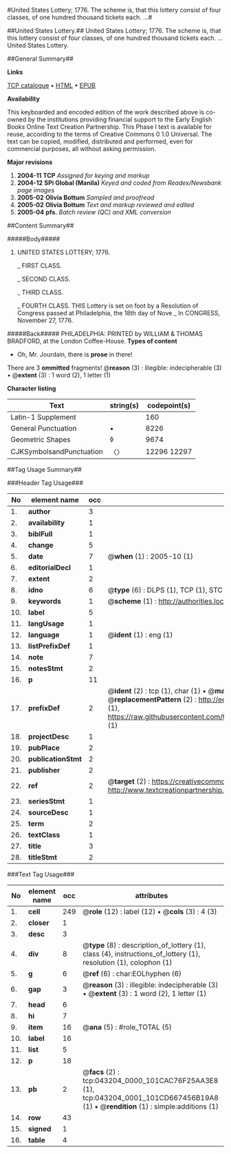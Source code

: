 #United States Lottery; 1776. The scheme is, that this lottery consist of four classes, of one hundred thousand tickets each. ...#

##United States Lottery.##
United States Lottery; 1776. The scheme is, that this lottery consist of four classes, of one hundred thousand tickets each. ...
United States Lottery.

##General Summary##

**Links**

[TCP catalogue](http://www.ota.ox.ac.uk/tcp/)  • 
[HTML](http://tei.it.ox.ac.uk/tcp/Texts-HTML/free/N32/N32894.html)  • 
[EPUB](http://tei.it.ox.ac.uk/tcp/Texts-EPUB/free/N32/N32894.epub)

**Availability**

This keyboarded and encoded edition of the
	       work described above is co-owned by the institutions
	       providing financial support to the Early English Books
	       Online Text Creation Partnership. This Phase I text is
	       available for reuse, according to the terms of Creative
	       Commons 0 1.0 Universal. The text can be copied,
	       modified, distributed and performed, even for
	       commercial purposes, all without asking permission.

**Major revisions**

1. __2004-11__ __TCP__ *Assigned for keying and markup*
1. __2004-12__ __SPi Global (Manila)__ *Keyed and coded from Readex/Newsbank page images*
1. __2005-02__ __Olivia Bottum__ *Sampled and proofread*
1. __2005-02__ __Olivia Bottum__ *Text and markup reviewed and edited*
1. __2005-04__ __pfs.__ *Batch review (QC) and XML conversion*

##Content Summary##

#####Body#####

1. UNITED STATES LOTTERY; 1776.

    _ FIRST CLASS.

    _ SECOND CLASS.

    _ THIRD CLASS.

    _ FOURTH CLASS.
THIS Lottery is set on foot by a Resolution of Congress passed at Philadelphia, the 18th day of Nove
    _ In CONGRESS, November 27, 1776.

#####Back#####
PHILADELPHIA: PRINTED by WILLIAM & THOMAS BRADFORD, at the London Coffee-House.
**Types of content**

  * Oh, Mr. Jourdain, there is **prose** in there!

There are 3 **ommitted** fragments! 
 @__reason__ (3) : illegible: indecipherable (3)  •  @__extent__ (3) : 1 word (2), 1 letter (1)

**Character listing**


|Text|string(s)|codepoint(s)|
|---|---|---|
|Latin-1 Supplement| |160|
|General Punctuation|•|8226|
|Geometric Shapes|◊|9674|
|CJKSymbolsandPunctuation|〈〉|12296 12297|

##Tag Usage Summary##

###Header Tag Usage###

|No|element name|occ|attributes|
|---|---|---|---|
|1.|__author__|3||
|2.|__availability__|1||
|3.|__biblFull__|1||
|4.|__change__|5||
|5.|__date__|7| @__when__ (1) : 2005-10 (1)|
|6.|__editorialDecl__|1||
|7.|__extent__|2||
|8.|__idno__|6| @__type__ (6) : DLPS (1), TCP (1), STC (1), NOTIS (1), IMAGE-SET (1), EVANS-CITATION (1)|
|9.|__keywords__|1| @__scheme__ (1) : http://authorities.loc.gov/ (1)|
|10.|__label__|5||
|11.|__langUsage__|1||
|12.|__language__|1| @__ident__ (1) : eng (1)|
|13.|__listPrefixDef__|1||
|14.|__note__|7||
|15.|__notesStmt__|2||
|16.|__p__|11||
|17.|__prefixDef__|2| @__ident__ (2) : tcp (1), char (1)  •  @__matchPattern__ (2) : ([0-9\-]+):([0-9IVX]+) (1), (.+) (1)  •  @__replacementPattern__ (2) : http://eebo.chadwyck.com/downloadtiff?vid=$1&page=$2 (1), https://raw.githubusercontent.com/textcreationpartnership/Texts/master/tcpchars.xml#$1 (1)|
|18.|__projectDesc__|1||
|19.|__pubPlace__|2||
|20.|__publicationStmt__|2||
|21.|__publisher__|2||
|22.|__ref__|2| @__target__ (2) : https://creativecommons.org/publicdomain/zero/1.0/ (1), http://www.textcreationpartnership.org/docs/. (1)|
|23.|__seriesStmt__|1||
|24.|__sourceDesc__|1||
|25.|__term__|2||
|26.|__textClass__|1||
|27.|__title__|3||
|28.|__titleStmt__|2||


###Text Tag Usage###

|No|element name|occ|attributes|
|---|---|---|---|
|1.|__cell__|249| @__role__ (12) : label (12)  •  @__cols__ (3) : 4 (3)|
|2.|__closer__|1||
|3.|__desc__|3||
|4.|__div__|8| @__type__ (8) : description_of_lottery (1), class (4), instructions_of_lottery (1), resolution (1), colophon (1)|
|5.|__g__|6| @__ref__ (6) : char:EOLhyphen (6)|
|6.|__gap__|3| @__reason__ (3) : illegible: indecipherable (3)  •  @__extent__ (3) : 1 word (2), 1 letter (1)|
|7.|__head__|6||
|8.|__hi__|7||
|9.|__item__|16| @__ana__ (5) : #role_TOTAL (5)|
|10.|__label__|16||
|11.|__list__|5||
|12.|__p__|18||
|13.|__pb__|2| @__facs__ (2) : tcp:043204_0000_101CAC76F25AA3E8 (1), tcp:043204_0001_101CD667456B19A8 (1)  •  @__rendition__ (1) : simple:additions (1)|
|14.|__row__|43||
|15.|__signed__|1||
|16.|__table__|4||
